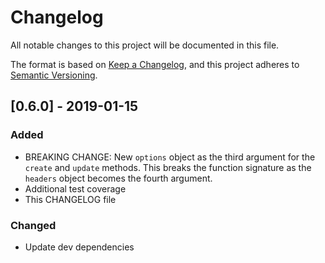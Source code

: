 # Changelog

All notable changes to this project will be documented in this file.

The format is based on [Keep a Changelog](https://keepachangelog.com/en/1.0.0/),
and this project adheres to [Semantic Versioning](https://semver.org/spec/v2.0.0.html).

## [0.6.0] - 2019-01-15

### Added

- BREAKING CHANGE: New `options` object as the third argument for the `create` and `update` methods. This breaks the function signature as the `headers` object becomes the fourth argument.
- Additional test coverage
- This CHANGELOG file

### Changed

- Update dev dependencies
